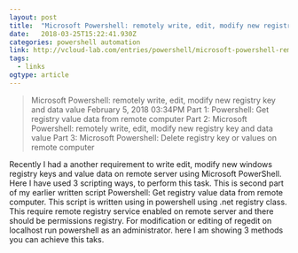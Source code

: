 ```yaml
---
layout: post 
title:  "Microsoft Powershell: remotely write, edit, modify new registry key and data value | vGeek - Tales from real IT system Administration environment" 
date:   2018-03-25T15:22:41.930Z 
categories: powershell automation
link: http://vcloud-lab.com/entries/powershell/microsoft-powershell-remotely-write-edit-modify-new-registry-key-and-data-value?utm_content=buffer1dcbc&utm_medium=social&utm_source=twitter.com&utm_campaign=buffer#.Wn8X6_7Z-oE.buffer 
tags:
  - links
ogtype: article 
---
```


> Microsoft Powershell: remotely write, edit, modify new registry key and data value
February 5, 2018 03:34PM
Part 1: Powershell: Get registry value data from remote computer
Part 2: Microsoft Powershell: remotely write, edit, modify new registry key and data value
Part 3: Microsoft Powershell: Delete registry key or values on remote computer

Recently I had a another requirement to write edit, modify new windows registry keys and value data on remote server using Microsoft PowerShell. Here I have used 3 scripting ways, to perform this task. This is second part of my earlier written script Powershell: Get registry value data from remote computer. This script is written using in powershell using .net registry class. This require remote registry service enabled on remote server and there should be permissions registry. For modification or editing of regedit on localhost run powershell as an administrator. here I am showing 3 methods you can achieve this taks.